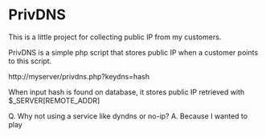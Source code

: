 PrivDNS
=======
This is a little project for collecting public IP from my customers.

PrivDNS is a simple php script that stores public IP when a customer points to this script.

http://myserver/privdns.php?keydns=hash

When input hash is found on database,
it stores public IP retrieved with $_SERVER[REMOTE_ADDR]


Q. Why not using a service like dyndns or no-ip?
A. Because I wanted to play
